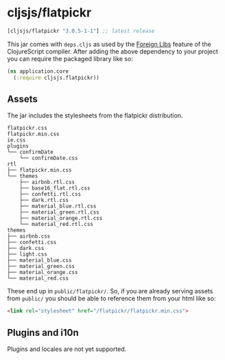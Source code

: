 # cljsjs/flatpickr

[](dependency)
```clojure
[cljsjs/flatpickr "3.0.5-1-1"] ;; latest release
```
[](/dependency)

This jar comes with `deps.cljs` as used by the [Foreign Libs][flibs] feature
of the ClojureScript compiler. After adding the above dependency to your project
you can require the packaged library like so:

```clojure
(ns application.core
  (:require cljsjs.flatpickr))
```

## Assets

The jar includes the stylesheets from the flatpickr distribution.

```
flatpickr.css
flatpickr.min.css
ie.css
plugins
└── confirmDate
    └── confirmDate.css
rtl
├── flatpickr.min.css
└── themes
    ├── airbnb.rtl.css
    ├── base16_flat.rtl.css
    ├── confetti.rtl.css
    ├── dark.rtl.css
    ├── material_blue.rtl.css
    ├── material_green.rtl.css
    ├── material_orange.rtl.css
    └── material_red.rtl.css
themes
├── airbnb.css
├── confetti.css
├── dark.css
├── light.css
├── material_blue.css
├── material_green.css
├── material_orange.css
└── material_red.css
 ```

These end up in `public/flatpickr/`. So, if you are already serving assets from `public/` you should be able to reference them from your html like so:

```html
<link rel="stylesheet" href="/flatpickr/flatpickr.min.css">
```


## Plugins and i10n

Plugins and locales are not yet supported.

[flibs]: https://clojurescript.org/reference/packaging-foreign-deps
